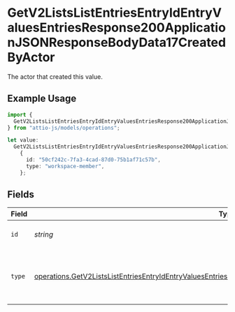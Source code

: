 # GetV2ListsListEntriesEntryIdEntryValuesEntriesResponse200ApplicationJSONResponseBodyData17CreatedByActor

The actor that created this value.

## Example Usage

```typescript
import {
  GetV2ListsListEntriesEntryIdEntryValuesEntriesResponse200ApplicationJSONResponseBodyData17CreatedByActor,
} from "attio-js/models/operations";

let value:
  GetV2ListsListEntriesEntryIdEntryValuesEntriesResponse200ApplicationJSONResponseBodyData17CreatedByActor =
    {
      id: "50cf242c-7fa3-4cad-87d0-75b1af71c57b",
      type: "workspace-member",
    };
```

## Fields

| Field                                                                                                                                                                                                                                  | Type                                                                                                                                                                                                                                   | Required                                                                                                                                                                                                                               | Description                                                                                                                                                                                                                            |
| -------------------------------------------------------------------------------------------------------------------------------------------------------------------------------------------------------------------------------------- | -------------------------------------------------------------------------------------------------------------------------------------------------------------------------------------------------------------------------------------- | -------------------------------------------------------------------------------------------------------------------------------------------------------------------------------------------------------------------------------------- | -------------------------------------------------------------------------------------------------------------------------------------------------------------------------------------------------------------------------------------- |
| `id`                                                                                                                                                                                                                                   | *string*                                                                                                                                                                                                                               | :heavy_minus_sign:                                                                                                                                                                                                                     | An ID to identify the actor.                                                                                                                                                                                                           |
| `type`                                                                                                                                                                                                                                 | [operations.GetV2ListsListEntriesEntryIdEntryValuesEntriesResponse200ApplicationJSONResponseBodyData17Type](../../models/operations/getv2listslistentriesentryidentryvaluesentriesresponse200applicationjsonresponsebodydata17type.md) | :heavy_minus_sign:                                                                                                                                                                                                                     | The type of actor. [Read more information on actor types here](/docs/actors).                                                                                                                                                          |